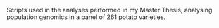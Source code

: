 Scripts used in the analyses performed in my Master Thesis, analysing population genomics in a panel of 261 potato varieties.
